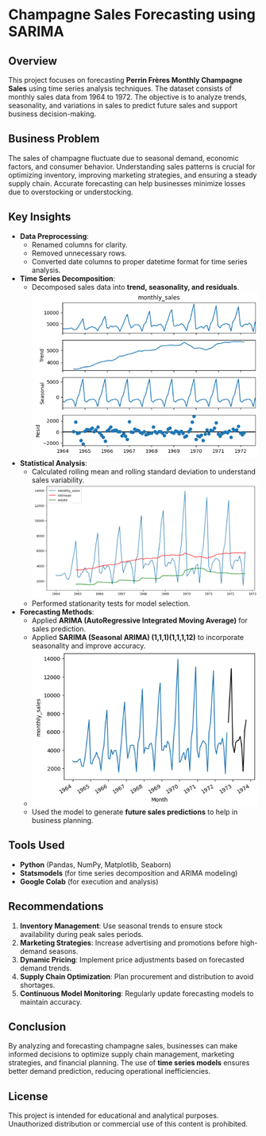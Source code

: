 # Champagne Sales Forecasting using SARIMA

## Overview

This project focuses on forecasting **Perrin Frères Monthly Champagne Sales** using time series analysis techniques. The dataset consists of monthly sales data from 1964 to 1972. The objective is to analyze trends, seasonality, and variations in sales to predict future sales and support business decision-making.

## Business Problem

The sales of champagne fluctuate due to seasonal demand, economic factors, and consumer behavior. Understanding sales patterns is crucial for optimizing inventory, improving marketing strategies, and ensuring a steady supply chain. Accurate forecasting can help businesses minimize losses due to overstocking or understocking.

## Key Insights

- **Data Preprocessing**:
  - Renamed columns for clarity.
  - Removed unnecessary rows.
  - Converted date columns to proper datetime format for time series analysis.
- **Time Series Decomposition**:
  - Decomposed sales data into **trend, seasonality, and residuals**.
    ![image_anti](https://github.com/Pdeep666/ML_MODEL_DEPLOYMENT/blob/65ab03c7f9242188482f992d90309acf8863d242/FORECASTING%20ARIMA/IMG1.png)
- **Statistical Analysis**:
  - Calculated rolling mean and rolling standard deviation to understand sales variability.
    ![image_anti](https://github.com/Pdeep666/ML_MODEL_DEPLOYMENT/blob/4631bed644be5db6f718eb8355f36e76e59cee68/FORECASTING%20ARIMA/IMG2.png)
  - Performed stationarity tests for model selection.
- **Forecasting Methods**:
  - Applied **ARIMA (AutoRegressive Integrated Moving Average)** for sales prediction.
  - Applied **SARIMA (Seasonal ARIMA) (1,1,1)(1,1,1,12)** to incorporate seasonality and improve accuracy.
  - ![image_anti](https://github.com/Pdeep666/ML_MODEL_DEPLOYMENT/blob/2ca48778b5098cfbb06a06320e4cdb59c1692218/FORECASTING%20ARIMA/IMG3.png)
  - Used the model to generate **future sales predictions** to help in business planning.

## Tools Used

- **Python** (Pandas, NumPy, Matplotlib, Seaborn)
- **Statsmodels** (for time series decomposition and ARIMA modeling)
- **Google Colab** (for execution and analysis)

## Recommendations

1. **Inventory Management**: Use seasonal trends to ensure stock availability during peak sales periods.
2. **Marketing Strategies**: Increase advertising and promotions before high-demand seasons.
3. **Dynamic Pricing**: Implement price adjustments based on forecasted demand trends.
4. **Supply Chain Optimization**: Plan procurement and distribution to avoid shortages.
5. **Continuous Model Monitoring**: Regularly update forecasting models to maintain accuracy.

## Conclusion

By analyzing and forecasting champagne sales, businesses can make informed decisions to optimize supply chain management, marketing strategies, and financial planning. The use of **time series models** ensures better demand prediction, reducing operational inefficiencies.

## License

This project is intended for educational and analytical purposes. Unauthorized distribution or commercial use of this content is prohibited.

